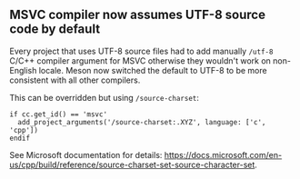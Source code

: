 ## MSVC compiler now assumes UTF-8 source code by default

Every project that uses UTF-8 source files had to add manually `/utf-8` C/C++
compiler argument for MSVC otherwise they wouldn't work on non-English locale.
Meson now switched the default to UTF-8 to be more consistent with all other
compilers.

This can be overridden but using `/source-charset`:
```meson
if cc.get_id() == 'msvc'
  add_project_arguments('/source-charset:.XYZ', language: ['c', 'cpp'])
endif
```

See Microsoft documentation for details:
https://docs.microsoft.com/en-us/cpp/build/reference/source-charset-set-source-character-set.
